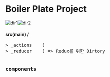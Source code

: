 <h1>Boiler Plate Project</h1>

![dir1](https://github.com/aodhzld45/boiler-plate/assets/71122744/2e534a27-a917-4ab8-837a-0aaa6763a024)![dir2](https://github.com/aodhzld45/boiler-plate/assets/71122744/f1e8d16e-8021-4ac5-9dda-92ccad3aec11)

<h4>src(main) /</h4>
<pre>
> _actions    )  
> _reducer    ) => Redux를 위한 Dirtory

<h3>components</h3>

</pre>




